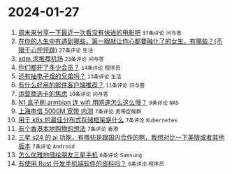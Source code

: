 # 2024-01-27

1. [周末来分享一下最近一次看没有快进的电影吧](https://www.v2ex.com/t/1011960) `37条评论` `问与答`
1. [在你的人生中有遇到哪些，第一眼就让你心都要融化了的女生，有哪些？(不限于心怦怦跳)](https://www.v2ex.com/t/1011977) `27条评论` `生活`
1. [xdm,求推荐机场](https://www.v2ex.com/t/1011962) `23条评论` `问与答`
1. [你们都开了多少会员？](https://www.v2ex.com/t/1011990) `14条评论` `程序员`
1. [还有抽电子烟的兄弟吗？](https://www.v2ex.com/t/1011968) `13条评论` `生活`
1. [有什么好用的邮件客户端推荐？](https://www.v2ex.com/t/1011975) `11条评论` `问与答`
1. [运营商选卡的焦虑](https://www.v2ex.com/t/1011965) `10条评论` `问与答`
1. [N1 盒子刷 armbian 连 wifi 用网速怎么这么慢？](https://www.v2ex.com/t/1011997) `9条评论` `NAS`
1. [上海电信 5000M 宽带 内测](https://www.v2ex.com/t/1012002) `7条评论` `宽带症候群`
1. [用于 k8s 的最佳分布式存储框架是什么](https://www.v2ex.com/t/1011988) `7条评论` `Kubernetes`
1. [有个香港本地购物的想法](https://www.v2ex.com/t/1011982) `7条评论` `香港`
1. [三星 s24 的 ai 功能，有哪些是跟国内合作的啊，我想对比一下美版或者其他版本](https://www.v2ex.com/t/1011978) `7条评论` `Android`
1. [怎么优雅地借给朋友三星手机](https://www.v2ex.com/t/1011995) `6条评论` `Samsung`
1. [有使用 Rust 开发手机端软件的资料吗？](https://www.v2ex.com/t/1011973) `6条评论` `程序员`
